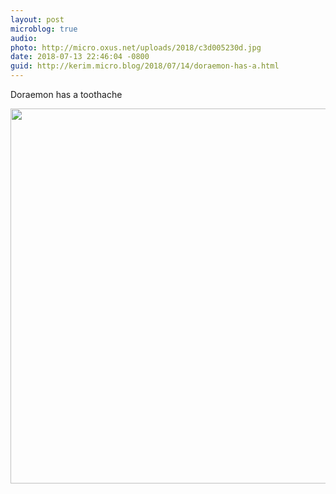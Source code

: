 ```yaml
---
layout: post
microblog: true
audio: 
photo: http://micro.oxus.net/uploads/2018/c3d005230d.jpg
date: 2018-07-13 22:46:04 -0800
guid: http://kerim.micro.blog/2018/07/14/doraemon-has-a.html
---
```

Doraemon has a toothache

<img src="http://micro.oxus.net/uploads/2018/c3d005230d.jpg" width="600" height="600" />
